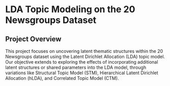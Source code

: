 # LDA Topic Modeling on the 20 Newsgroups Dataset

## Project Overview

This project focuses on uncovering latent thematic structures within the 20 Newsgroups dataset using the Latent Dirichlet Allocation (LDA) topic model. Our objective extends to exploring the effects of incorporating additional latent structures or shared parameters into the LDA model, through variations like Structural Topic Model (STM), Hierarchical Latent Dirichlet Allocation (hLDA), and Correlated Topic Model (CTM).
